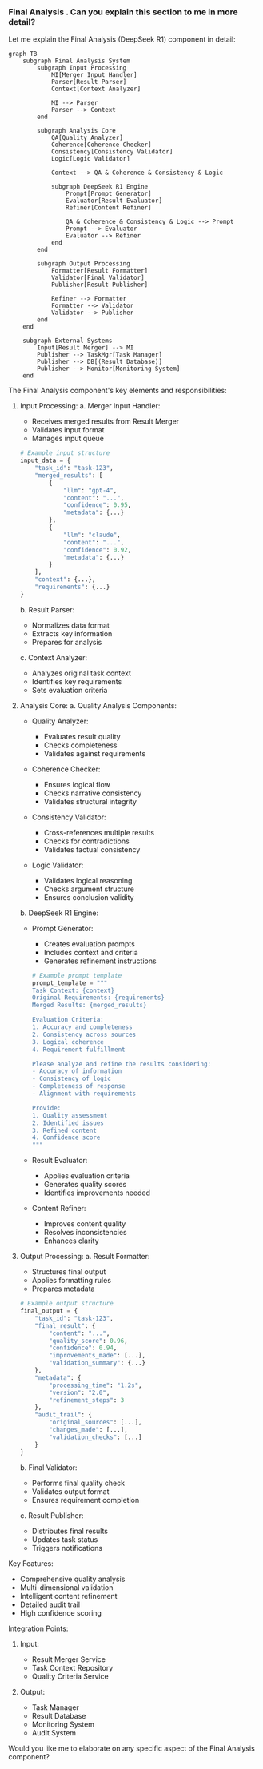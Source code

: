 ### Final Analysis . Can you explain this section to me in more detail?
 
 Let me explain the Final Analysis (DeepSeek R1) component in detail:
```mermaid
graph TB
    subgraph Final Analysis System
        subgraph Input Processing
            MI[Merger Input Handler]
            Parser[Result Parser]
            Context[Context Analyzer]
            
            MI --> Parser
            Parser --> Context
        end

        subgraph Analysis Core
            QA[Quality Analyzer]
            Coherence[Coherence Checker]
            Consistency[Consistency Validator]
            Logic[Logic Validator]
            
            Context --> QA & Coherence & Consistency & Logic
            
            subgraph DeepSeek R1 Engine
                Prompt[Prompt Generator]
                Evaluator[Result Evaluator]
                Refiner[Content Refiner]
                
                QA & Coherence & Consistency & Logic --> Prompt
                Prompt --> Evaluator
                Evaluator --> Refiner
            end
        end

        subgraph Output Processing
            Formatter[Result Formatter]
            Validator[Final Validator]
            Publisher[Result Publisher]
            
            Refiner --> Formatter
            Formatter --> Validator
            Validator --> Publisher
        end
    end

    subgraph External Systems
        Input[Result Merger] --> MI
        Publisher --> TaskMgr[Task Manager]
        Publisher --> DB[(Result Database)]
        Publisher --> Monitor[Monitoring System]
    end
```


The Final Analysis component's key elements and responsibilities:

1. Input Processing:
   a. Merger Input Handler:
      - Receives merged results from Result Merger
      - Validates input format
      - Manages input queue
      ```python
      # Example input structure
      input_data = {
          "task_id": "task-123",
          "merged_results": [
              {
                  "llm": "gpt-4",
                  "content": "...",
                  "confidence": 0.95,
                  "metadata": {...}
              },
              {
                  "llm": "claude",
                  "content": "...",
                  "confidence": 0.92,
                  "metadata": {...}
              }
          ],
          "context": {...},
          "requirements": {...}
      }
      ```

   b. Result Parser:
      - Normalizes data format
      - Extracts key information
      - Prepares for analysis

   c. Context Analyzer:
      - Analyzes original task context
      - Identifies key requirements
      - Sets evaluation criteria

2. Analysis Core:
   a. Quality Analysis Components:
      - Quality Analyzer:
        * Evaluates result quality
        * Checks completeness
        * Validates against requirements
      
      - Coherence Checker:
        * Ensures logical flow
        * Checks narrative consistency
        * Validates structural integrity
      
      - Consistency Validator:
        * Cross-references multiple results
        * Checks for contradictions
        * Validates factual consistency
      
      - Logic Validator:
        * Validates logical reasoning
        * Checks argument structure
        * Ensures conclusion validity

   b. DeepSeek R1 Engine:
      - Prompt Generator:
        * Creates evaluation prompts
        * Includes context and criteria
        * Generates refinement instructions
        ```python
        # Example prompt template
        prompt_template = """
        Task Context: {context}
        Original Requirements: {requirements}
        Merged Results: {merged_results}
        
        Evaluation Criteria:
        1. Accuracy and completeness
        2. Consistency across sources
        3. Logical coherence
        4. Requirement fulfillment
        
        Please analyze and refine the results considering:
        - Accuracy of information
        - Consistency of logic
        - Completeness of response
        - Alignment with requirements
        
        Provide:
        1. Quality assessment
        2. Identified issues
        3. Refined content
        4. Confidence score
        """
        ```

      - Result Evaluator:
        * Applies evaluation criteria
        * Generates quality scores
        * Identifies improvements needed
        
      - Content Refiner:
        * Improves content quality
        * Resolves inconsistencies
        * Enhances clarity

3. Output Processing:
   a. Result Formatter:
      - Structures final output
      - Applies formatting rules
      - Prepares metadata
      ```python
      # Example output structure
      final_output = {
          "task_id": "task-123",
          "final_result": {
              "content": "...",
              "quality_score": 0.96,
              "confidence": 0.94,
              "improvements_made": [...],
              "validation_summary": {...}
          },
          "metadata": {
              "processing_time": "1.2s",
              "version": "2.0",
              "refinement_steps": 3
          },
          "audit_trail": {
              "original_sources": [...],
              "changes_made": [...],
              "validation_checks": [...]
          }
      }
      ```

   b. Final Validator:
      - Performs final quality check
      - Validates output format
      - Ensures requirement completion

   c. Result Publisher:
      - Distributes final results
      - Updates task status
      - Triggers notifications

Key Features:
- Comprehensive quality analysis
- Multi-dimensional validation
- Intelligent content refinement
- Detailed audit trail
- High confidence scoring

Integration Points:
1. Input:
   - Result Merger Service
   - Task Context Repository
   - Quality Criteria Service

2. Output:
   - Task Manager
   - Result Database
   - Monitoring System
   - Audit System

Would you like me to elaborate on any specific aspect of the Final Analysis component?



